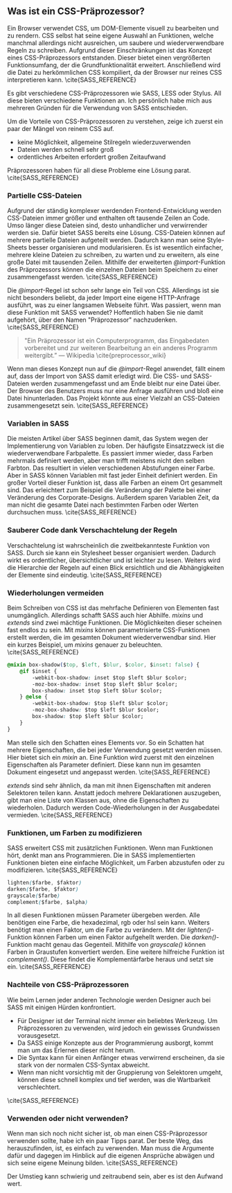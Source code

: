 ## Was ist ein CSS-Präprozessor?

Ein Browser verwendet CSS, um DOM-Elemente visuell zu bearbeiten und zu rendern. CSS selbst hat seine eigene Auswahl an Funktionen, welche manchmal allerdings nicht ausreichen, um saubere und wiederverwendbare Regeln zu schreiben. Aufgrund dieser Einschränkungen ist das Konzept eines CSS-Präprozessors entstanden. Dieser bietet einen vergrößerten Funktionsumfang, der die Grundfunktionalität erweitert. Anschließend wird die Datei zu herkömmlichen CSS kompiliert, da der Browser nur reines CSS interpretieren kann. \cite{SASS_REFERENCE}

Es gibt verschiedene CSS-Präprozessoren wie SASS, LESS oder Stylus. All diese bieten verschiedene Funktionen an. Ich persönlich habe mich aus mehreren Gründen für die Verwendung von SASS entschieden.

Um die Vorteile von CSS-Präprozessoren zu verstehen, zeige ich zuerst ein paar der Mängel von reinem CSS auf.

*   keine Möglichkeit, allgemeine Stilregeln wiederzuverwenden
*   Dateien werden schnell sehr groß
*   ordentliches Arbeiten erfordert großen Zeitaufwand

Präprozessoren haben für all diese Probleme eine Lösung parat. \cite{SASS_REFERENCE}

### Partielle CSS-Dateien

Aufgrund der ständig komplexer werdenden Frontend-Entwicklung werden CSS-Dateien immer größer und enthalten oft tausende Zeilen an Code. Umso länger diese Dateien sind, desto unhandlicher und verwirrender werden sie. Dafür bietet SASS bereits eine Lösung. CSS-Dateien können auf mehrere partielle Dateien aufgeteilt werden. Dadurch kann man seine Style-Sheets besser organisieren und modularisieren. Es ist wesentlich einfacher, mehrere kleine Dateien zu schreiben, zu warten und zu erweitern, als eine große Datei mit tausenden Zeilen. Mithilfe der erweiterten _@import_-Funktion des Präprozessors können die einzelnen Dateien beim Speichern zu einer zusammengefasst werden. \cite{SASS_REFERENCE}

Die _@import_-Regel ist schon sehr lange ein Teil von CSS. Allerdings ist sie nicht besonders beliebt, da jeder Import eine eigene HTTP-Anfrage ausführt, was zu einer langsamen Webseite führt. Was passiert, wenn man diese Funktion mit SASS verwendet? Hoffentlich haben Sie nie damit aufgehört, über den Namen "Präprozessor" nachzudenken. \cite{SASS_REFERENCE}

> "Ein Präprozessor ist ein Computerprogramm, das Eingabedaten vorbereitet und zur weiteren Bearbeitung an ein anderes Programm weitergibt.” — Wikipedia \cite{preprocessor_wiki}

Wenn man dieses Konzept nun auf die _@import_-Regel anwendet, fällt einem auf, dass der Import von SASS damit erledigt wird. Die CSS- und SASS-Dateien werden zusammengefasst und am Ende bleibt nur eine Datei über. Der Browser des Benutzers muss nur eine Anfrage ausführen und bloß eine Datei hinunterladen. Das Projekt könnte aus einer Vielzahl an CSS-Dateien zusammengesetzt sein. \cite{SASS_REFERENCE}

### Variablen in SASS

Die meisten Artikel über SASS beginnen damit, das System wegen der Implementierung von Variablen zu loben. Der häufigste Einsatzzweck ist die wiederverwendbare Farbpalette. Es passiert immer wieder, dass Farben mehrmals definiert werden, aber man trifft meistens nicht den selben Farbton. Das resultiert in vielen verschiedenen Abstufungen einer Farbe. Aber in SASS können Variablen mit fast jeder Einheit definiert werden. Ein großer Vorteil dieser Funktion ist, dass alle Farben an einem Ort gesammelt sind. Das erleichtert zum Beispiel die Veränderung der Palette bei einer Veränderung des Corporate-Designs. Außerdem sparen Variablen Zeit, da man nicht die gesamte Datei nach bestimmten Farben oder Werten durchsuchen muss. \cite{SASS_REFERENCE}

### Sauberer Code dank Verschachtelung der Regeln

Verschachtelung ist wahrscheinlich die zweitbekannteste Funktion von SASS. Durch sie kann ein Stylesheet besser organisiert werden. Dadurch wirkt es ordentlicher, übersichtlicher und ist leichter zu lesen. Weiters wird die Hierarchie der Regeln auf einen Blick ersichtlich und die Abhängigkeiten der Elemente sind eindeutig. \cite{SASS_REFERENCE}

### Wiederholungen vermeiden

Beim Schreiben von CSS ist das mehrfache Definieren von Elementen fast unumgänglich. Allerdings schafft SASS auch hier Abhilfe. _mixins_ und _extends_ sind zwei mächtige Funktionen. Die Möglichkeiten dieser scheinen fast endlos zu sein. Mit _mixins_ können parametrisierte CSS-Funktionen erstellt werden, die im gesamten Dokument wiederverwendbar sind. Hier ein kurzes Beispiel, um _mixins_ genauer zu beleuchten. \cite{SASS_REFERENCE}

```css
@mixin box-shadow($top, $left, $blur, $color, $inset: false) {
	@if $inset {
		-webkit-box-shadow: inset $top $left $blur $color;
		-moz-box-shadow: inset $top $left $blur $color;
		box-shadow: inset $top $left $blur $color;
	} @else {
		-webkit-box-shadow: $top $left $blur $color;
		-moz-box-shadow: $top $left $blur $color;
		box-shadow: $top $left $blur $color;
	}
}
```

Man stelle sich den Schatten eines Elements vor. So ein Schatten hat mehrere Eigenschaften, die bei jeder Verwendung gesetzt werden müssen. Hier bietet sich ein _mixin_ an. Eine Funktion wird zuerst mit den einzelnen Eigenschaften als Parameter definiert. Diese kann nun im gesamten Dokument eingesetzt und angepasst werden. \cite{SASS_REFERENCE}

_extends_ sind sehr ähnlich, da man mit ihnen Eigenschaften mit anderen Selektoren teilen kann. Anstatt jedoch mehrere Deklarationen auszugeben, gibt man eine Liste von Klassen aus, ohne die Eigenschaften zu wiederholen. Dadurch werden Code-Wiederholungen in der Ausgabedatei vermieden. \cite{SASS_REFERENCE}

### Funktionen, um Farben zu modifizieren

SASS erweitert CSS mit zusätzlichen Funktionen. Wenn man Funktionen hört, denkt man ans Programmieren. Die in SASS implementierten Funktionen bieten eine einfache Möglichkeit, um Farben abzustufen oder zu modifizieren. \cite{SASS_REFERENCE}

```css
lighten($farbe, $faktor)
darken($farbe, $faktor)
grayscale($farbe)
complement($farbe, $alpha)
```

In all diesen Funktionen müssen Parameter übergeben werden. Alle benötigen eine Farbe, die hexadezimal, rgb oder hsl sein kann. Weiters benötigt man einen Faktor, um die Farbe zu verändern.
Mit der _lighten()_-Funktion können Farben um einen Faktor aufgehellt werden. Die _darken()_-Funktion macht genau das Gegenteil.
Mithilfe von _grayscale()_ können Farben in Graustufen konvertiert werden.
Eine weitere hilfreiche Funktion ist _complement()_. Diese findet die Komplementärfarbe heraus und setzt sie ein. \cite{SASS_REFERENCE}

### Nachteile von CSS-Präprozessoren

Wie beim Lernen jeder anderen Technologie werden Designer auch bei SASS mit einigen Hürden konfrontiert.

*   Für Designer ist der Terminal nicht immer ein beliebtes Werkzeug. Um Präprozessoren zu verwenden, wird jedoch ein gewisses Grundwissen vorausgesetzt.
*   Da SASS einige Konzepte aus der Programmierung ausborgt, kommt man um das Erlernen dieser nicht herum.
*   Die Syntax kann für einen Anfänger etwas verwirrend erscheinen, da sie stark von der normalen CSS-Syntax abweicht.
*   Wenn man nicht vorsichtig mit der Gruppierung von Selektoren umgeht, können diese schnell komplex und tief werden, was die Wartbarkeit verschlechtert.

\cite{SASS_REFERENCE}

### Verwenden oder nicht verwenden?

Wenn man sich noch nicht sicher ist, ob man einen CSS-Präprozessor verwenden sollte, habe ich ein paar Tipps parat. Der beste Weg, das herauszufinden, ist, es einfach zu verwenden. Man muss die Argumente dafür und dagegen im Hinblick auf die eigenen Ansprüche abwägen und sich seine eigene Meinung bilden. \cite{SASS_REFERENCE}

Der Umstieg kann schwierig und zeitraubend sein, aber es ist den Aufwand wert.
